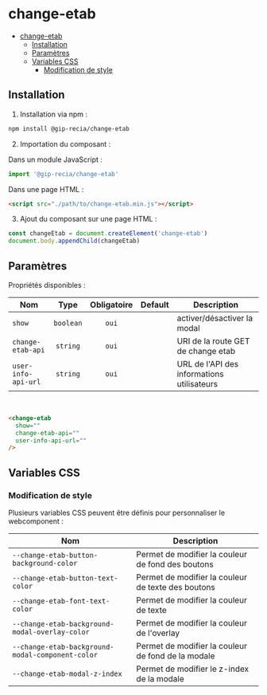 # change-etab

- [change-etab](#change-etab)
  - [Installation](#installation)
  - [Paramètres](#paramètres)
  - [Variables CSS](#variables-css)
    - [Modification de style](#modification-de-style)

## Installation

1. Installation via npm :

```sh
npm install @gip-recia/change-etab
```

2. Importation du composant :

Dans un module JavaScript :

```js
import '@gip-recia/change-etab'
```

Dans une page HTML :

```html
<script src="./path/to/change-etab.min.js"></script>
```

3. Ajout du composant sur une page HTML :

```js
const changeEtab = document.createElement('change-etab')
document.body.appendChild(changeEtab)
```

## Paramètres

Propriétés disponibles :

| Nom                 |   Type    | Obligatoire | Default | Description                                |
| ------------------- | :-------: | :---------: | :-----: | ------------------------------------------ |
| `show`              | `boolean` |    `oui`    |         | activer/désactiver la modal                |
| `change-etab-api`   | `string`  |    `oui`    |         | URI de la route GET de change etab         |
| `user-info-api-url` | `string`  |    `oui`    |         | URL de l'API des informations utilisateurs |

<br/>

```html
<change-etab
  show="" 
  change-etab-api="" 
  user-info-api-url=""
/>
```

## Variables CSS

### Modification de style

Plusieurs variables CSS peuvent être définis pour personnaliser le webcomponent :

| Nom                                              | Description                                        |
| ------------------------------------------------ | -------------------------------------------------- |
| `--change-etab-button-background-color`          | Permet de modifier la couleur de fond des boutons  |
| `--change-etab-button-text-color`                | Permet de modifier la couleur de texte des boutons |
| `--change-etab-font-text-color`                  | Permet de modifier la couleur de texte             |
| `--change-etab-background-modal-overlay-color`   | Permet de modifier la couleur de l'overlay         |
| `--change-etab-background-modal-component-color` | Permet de modifier la couleur de fond de la modale |
| `--change-etab-modal-z-index`                    | Permet de modifier le z-index de la modale         |
